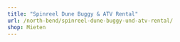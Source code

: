 ```yaml
---
title: "Spinreel Dune Buggy & ATV Rental"
url: /north-bend/spinreel-dune-buggy-und-atv-rental/
shop: Mieten
---
```


